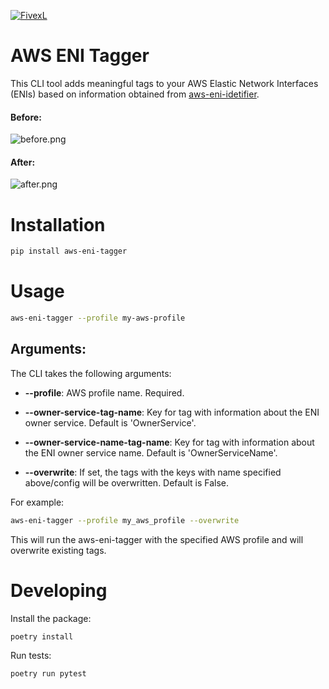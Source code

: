 [![FivexL](https://releases.fivexl.io/fivexlbannergit.jpg)](https://fivexl.io/)
# AWS ENI Tagger
This CLI tool adds meaningful tags to your AWS Elastic Network Interfaces (ENIs) based on information obtained from [aws-eni-idetifier](https://github.com/fivexl/aws-eni-identifier).

#### Before:
![before.png](https://github.com/fivexl/aws-eni-tagger/raw/master/docs/before.jpg?raw=true)

#### After:
![after.png](https://github.com/fivexl/aws-eni-tagger/raw/master/docs/after.png?raw=true)

# Installation

```bash
pip install aws-eni-tagger
```

# Usage
```bash
aws-eni-tagger --profile my-aws-profile
```
## Arguments:

The CLI takes the following arguments:

  * **--profile**: AWS profile name. Required.
    
  * **--owner-service-tag-name**: Key for tag with information about the ENI owner service. Default is 'OwnerService'.
    
  * **--owner-service-name-tag-name**: Key for tag with information about the ENI owner service name. Default is 'OwnerServiceName'.
  
  * **--overwrite**: If set, the tags with the keys with name specified above/config will be overwritten. Default is False.

For example:

```bash
aws-eni-tagger --profile my_aws_profile --overwrite
```

This will run the aws-eni-tagger with the specified AWS profile and will overwrite existing tags.

# Developing

Install the package:
```bash
poetry install
```
Run tests:
```bash
poetry run pytest
```

